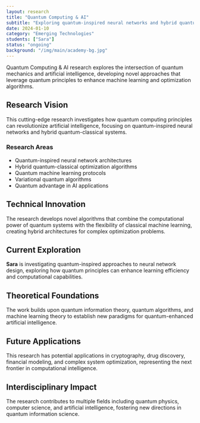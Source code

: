 ```yaml
---
layout: research
title: "Quantum Computing & AI"
subtitle: "Exploring quantum-inspired neural networks and hybrid quantum-classical architectures for optimization"
date: 2024-01-10
category: "Emerging Technologies"
students: ["Sara"]
status: "ongoing"
background: "/img/main/academy-bg.jpg"
---
```


<p>Quantum Computing & AI research explores the intersection of quantum mechanics and artificial intelligence, developing novel approaches that leverage quantum principles to enhance machine learning and optimization algorithms.</p>

<h2 class="section-heading">Research Vision</h2>

<p>This cutting-edge research investigates how quantum computing principles can revolutionize artificial intelligence, focusing on quantum-inspired neural networks and hybrid quantum-classical systems.</p>

<h3>Research Areas</h3>
<ul>
<li>Quantum-inspired neural network architectures</li>
<li>Hybrid quantum-classical optimization algorithms</li>
<li>Quantum machine learning protocols</li>
<li>Variational quantum algorithms</li>
<li>Quantum advantage in AI applications</li>
</ul>

<h2 class="section-heading">Technical Innovation</h2>

<p>The research develops novel algorithms that combine the computational power of quantum systems with the flexibility of classical machine learning, creating hybrid architectures for complex optimization problems.</p>

<h2 class="section-heading">Current Exploration</h2>

<p><strong>Sara</strong> is investigating quantum-inspired approaches to neural network design, exploring how quantum principles can enhance learning efficiency and computational capabilities.</p>

<h2 class="section-heading">Theoretical Foundations</h2>

<p>The work builds upon quantum information theory, quantum algorithms, and machine learning theory to establish new paradigms for quantum-enhanced artificial intelligence.</p>

<h2 class="section-heading">Future Applications</h2>

<p>This research has potential applications in cryptography, drug discovery, financial modeling, and complex system optimization, representing the next frontier in computational intelligence.</p>

<h2 class="section-heading">Interdisciplinary Impact</h2>

<p>The research contributes to multiple fields including quantum physics, computer science, and artificial intelligence, fostering new directions in quantum information science.</p>